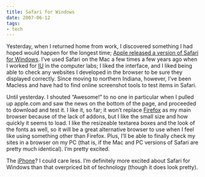 ```yaml
---
title: Safari for Windows
date: 2007-06-12
tags:
- tech
---
```

Yesterday, when I returned home from work, I discovered something I had hoped would happen for the longest time; [Apple released a version of Safari for Windows](https://apple.com/safari). I’ve used Safari on the Mac a few times a few years ago when I worked for [IU](https://indiana.edu) in the computer labs; I liked the interface, and I liked being able to check any websites I developed in the browser to be sure they displayed correctly. Since moving to northern Indiana, however, I’ve been Macless and have had to find online screenshot tools to test items in Safari.

Until yesterday. I shouted “Awesome!” to no one in particular when I pulled up apple.com and saw the news on the bottom of the page, and proceeded to download and test it. I like it, so far; it won’t replace [Firefox](https://mozilla.com/products/firefox) as my main browser because of the lack of addons, but I like the small size and how quickly it seems to load. I like the resizeable textarea boxes and the look of the fonts as well, so it will be a great alternative browser to use when I feel like using something other than Firefox. Plus, I’ll be able to finally check my sites in a browser on my PC (that is, if the Mac and PC versions of Safari are pretty much identical). I’m pretty excited.

The [iPhone](https://www.apple.com/iphone)? I could care less. I’m definitely more excited about Safari for Windows than that overpriced bit of technology (though it does look pretty).

